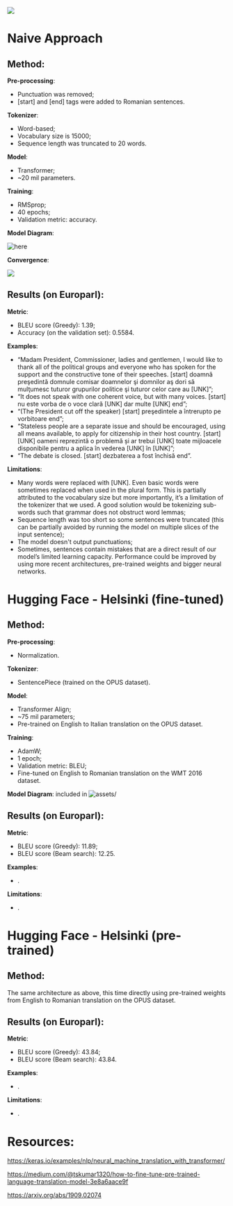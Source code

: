![](/assets/results.png?raw=true)

# Naive Approach

## Method:

**Pre-processing**: 
- Punctuation was removed;
- [start] and [end] tags were added to Romanian sentences.

**Tokenizer**:
- Word-based;
- Vocabulary size is 15000;
- Sequence length was truncated to 20 words.

**Model**:
- Transformer;
- ~20 mil parameters.

**Training**:
- RMSprop;
- 40 epochs;
- Validation metric: accuracy.

**Model Diagram**:

![here](/assets/transformer.png)

**Convergence**:

![](/assets/1.png?raw=true)

## Results (on Europarl):

**Metric**:
- BLEU score (Greedy): 1.39;
- Accuracy (on the validation set): 0.5584.

**Examples**:
- “Madam President, Commissioner, ladies and gentlemen, I would like to thank all of the political groups and everyone who has spoken for the support and the constructive tone of their speeches. [start] doamnă preşedintă domnule comisar doamnelor şi domnilor aş dori să mulţumesc tuturor grupurilor politice şi tuturor celor care au [UNK]”;
- “It does not speak with one coherent voice, but with many voices. [start] nu este vorba de o voce clară [UNK] dar multe [UNK] end”;
- “(The President cut off the speaker) [start] preşedintele a întrerupto pe vorbitoare end”;
- “Stateless people are a separate issue and should be encouraged, using all means available, to apply for citizenship in their host country. [start] [UNK] oameni reprezintă o problemă și ar trebui [UNK] toate mijloacele disponibile pentru a aplica în vederea [UNK] în [UNK]”;
- “The debate is closed. [start] dezbaterea a fost închisă end”.

**Limitations**:
- Many words were replaced with [UNK]. Even basic words were sometimes replaced when used in the plural form. This is partially attributed to the vocabulary size but more importantly, it’s a limitation of the tokenizer that we used. A good solution would be tokenizing sub-words such that grammar does not obstruct word lemmas;
- Sequence length was too short so some sentences were truncated (this can be partially avoided by running the model on multiple slices of the input sentence);
- The model doesn't output punctuations;
- Sometimes, sentences contain mistakes that are a direct result of our model’s limited learning capacity. Performance could be improved by using more recent architectures, pre-trained weights and bigger neural networks.

# Hugging Face - Helsinki (fine-tuned)

## Method:

**Pre-processing**: 
- Normalization.

**Tokenizer**:
- SentencePiece (trained on the OPUS dataset).

**Model**:
- Transformer Align;
- ~75 mil parameters;
- Pre-trained on English to Italian translation on the OPUS dataset.

**Training**:
- AdamW;
- 1 epoch;
- Validation metric: BLEU;
- Fine-tuned on English to Romanian translation on the WMT 2016 dataset.

**Model Diagram**: included in ![assets/](/assets/)

## Results (on Europarl):

**Metric**:
- BLEU score (Greedy): 11.89;
- BLEU score (Beam search): 12.25.

**Examples**:
- .

**Limitations**:
- .

# Hugging Face - Helsinki (pre-trained)

## Method:

The same architecture as above, this time directly using pre-trained weights from English to Romanian translation on the OPUS dataset.

## Results (on Europarl):


**Metric**:
- BLEU score (Greedy): 43.84;
- BLEU score (Beam search): 43.84.

**Examples**:
- .

**Limitations**:
- .

# Resources:
https://keras.io/examples/nlp/neural_machine_translation_with_transformer/

https://medium.com/@tskumar1320/how-to-fine-tune-pre-trained-language-translation-model-3e8a6aace9f

https://arxiv.org/abs/1909.02074
